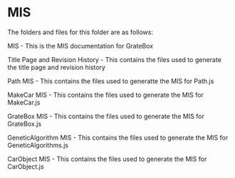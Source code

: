 # MIS

The folders and files for this folder are as follows:

MIS - This is the MIS documentation for GrateBox

Title Page and Revision History - This contains the files used to generate the title page and revision history

Path MIS - This contains the files used to generatte the MIS for Path.js

MakeCar MIS - This contains the files used to generate the MIS for MakeCar.js

GrateBox MIS - This contains the files used to generate the MIS for GrateBox.js

GeneticAlgorithm MIS - This contains the files used to generate the MIS for GeneticAlgorithms.js

CarObject MIS - This contains the files used to generate the MIS for CarObject.js